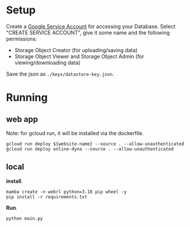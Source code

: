 # Setup
Create a [Google Service Account](https://console.cloud.google.com/iam-admin/serviceaccounts?) for accessing your Database. Select "CREATE SERVICE ACCOUNT", give it some name and the following permissions:
- Storage Object Creator (for uploading/saving data)
- Storage Object Viewer and Storage Object Admin (for viewing/downloading data)

Save the json as `./keys/datastore-key.json`.

# Running

## web app
Note: for gcloud run, it will be installed via the dockerfile.

```
gcloud run deploy ${website-name} --source . --allow-unauthenticated
gcloud run deploy online-dyna --source . --allow-unauthenticated
```

## local

**install**.
```
mamba create -n webrl python=3.10 pip wheel -y
pip install -r requirements.txt
```

**Run**.
```
python main.py
```

